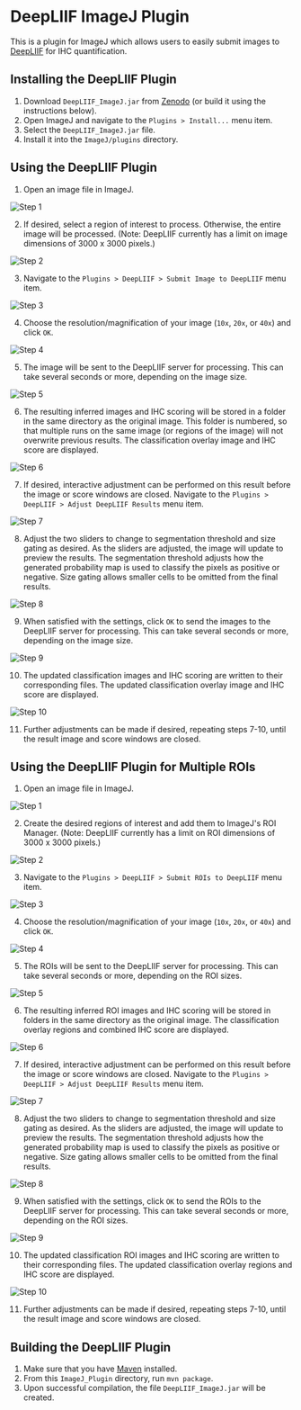 # DeepLIIF ImageJ Plugin

This is a plugin for ImageJ which allows users to easily submit images to [DeepLIIF](https://deepliif.org) for IHC quantification.

## Installing the DeepLIIF Plugin

1. Download `DeepLIIF_ImageJ.jar` from [Zenodo](https://zenodo.org/record/4751737) (or build it using the instructions below).
2. Open ImageJ and navigate to the `Plugins > Install...` menu item.
3. Select the `DeepLIIF_ImageJ.jar` file.
4. Install it into the `ImageJ/plugins` directory.

## Using the DeepLIIF Plugin

1. Open an image file in ImageJ.

![Step 1](images/step01.png)

2. If desired, select a region of interest to process.  Otherwise, the entire image will be processed.  (Note: DeepLIIF currently has a limit on image dimensions of 3000 x 3000 pixels.)

![Step 2](images/step02.png)

3. Navigate to the `Plugins > DeepLIIF > Submit Image to DeepLIIF` menu item.

![Step 3](images/step03.png)

4. Choose the resolution/magnification of your image (`10x`, `20x`, or `40x`) and click `OK`.

![Step 4](images/step04.png)

5. The image will be sent to the DeepLIIF server for processing.  This can take several seconds or more, depending on the image size.

![Step 5](images/step05.png)

6. The resulting inferred images and IHC scoring will be stored in a folder in the same directory as the original image.  This folder is numbered, so that multiple runs on the same image (or regions of the image) will not overwrite previous results.  The classification overlay image and IHC score are displayed.

![Step 6](images/step06.png)

7. If desired, interactive adjustment can be performed on this result before the image or score windows are closed.  Navigate to the `Plugins > DeepLIIF > Adjust DeepLIIF Results` menu item.

![Step 7](images/step07.png)

8. Adjust the two sliders to change to segmentation threshold and size gating as desired.  As the sliders are adjusted, the image will update to preview the results.  The segmentation threshold adjusts how the generated probability map is used to classify the pixels as positive or negative.  Size gating allows smaller cells to be omitted from the final results.

![Step 8](images/step08.png)

9. When satisfied with the settings, click `OK` to send the images to the DeepLIIF server for processing.  This can take several seconds or more, depending on the image size.

![Step 9](images/step05.png)

10. The updated classification images and IHC scoring are written to their corresponding files.  The updated classification overlay image and IHC score are displayed.

![Step 10](images/step10.png)

11. Further adjustments can be made if desired, repeating steps 7-10, until the result image and score windows are closed.

## Using the DeepLIIF Plugin for Multiple ROIs

1. Open an image file in ImageJ.

![Step 1](images/roi_step01.png)

2. Create the desired regions of interest and add them to ImageJ's ROI Manager.  (Note: DeepLIIF currently has a limit on ROI dimensions of 3000 x 3000 pixels.)

![Step 2](images/roi_step02.png)

3. Navigate to the `Plugins > DeepLIIF > Submit ROIs to DeepLIIF` menu item.

![Step 3](images/roi_step03.png)

4. Choose the resolution/magnification of your image (`10x`, `20x`, or `40x`) and click `OK`.

![Step 4](images/roi_step04.png)

5. The ROIs will be sent to the DeepLIIF server for processing. This can take several seconds or more, depending on the ROI sizes.

![Step 5](images/roi_step05.png)

6. The resulting inferred ROI images and IHC scoring will be stored in folders in the same directory as the original image.  The classification overlay regions and combined IHC score are displayed.

![Step 6](images/roi_step06.png)

7. If desired, interactive adjustment can be performed on this result before the image or score windows are closed. Navigate to the `Plugins > DeepLIIF > Adjust DeepLIIF Results` menu item.

![Step 7](images/roi_step07.png)

8. Adjust the two sliders to change to segmentation threshold and size gating as desired. As the sliders are adjusted, the image will update to preview the results. The segmentation threshold adjusts how the generated probability map is used to classify the pixels as positive or negative. Size gating allows smaller cells to be omitted from the final results.

![Step 8](images/roi_step08.png)

9. When satisfied with the settings, click `OK` to send the ROIs to the DeepLIIF server for processing. This can take several seconds or more, depending on the ROI sizes.

![Step 9](images/roi_step09.png)

10. The updated classification ROI images and IHC scoring are written to their corresponding files. The updated classification overlay regions and IHC score are displayed.

![Step 10](images/roi_step10.png)

11. Further adjustments can be made if desired, repeating steps 7-10, until the result image and score windows are closed.

## Building the DeepLIIF Plugin

1. Make sure that you have [Maven](https://maven.apache.org) installed.
2. From this `ImageJ_Plugin` directory, run `mvn package`.
3. Upon successful compilation, the file `DeepLIIF_ImageJ.jar` will be created.